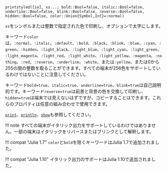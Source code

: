 ```
printstyled([io], xs...; bold::Bool=false, italic::Bool=false, underline::Bool=false, blink::Bool=false, reverse::Bool=false, hidden::Bool=false, color::Union{Symbol,Int}=:normal)
```

`xs`をシンボルまたは整数で指定された色で印刷し、オプションで太字にします。

キーワード`color`は、`:normal`、`:italic`、`:default`、`:bold`、`:black`、`:blink`、`:blue`、`:cyan`、`:green`、`:hidden`、`:light_black`、`:light_blue`、`:light_cyan`、`:light_green`、`:light_magenta`、`:light_red`、`:light_white`、`:light_yellow`、`:magenta`、`:nothing`、`:red`、`:reverse`、`:underline`、`:white`、または`:yellow`、または0から255の間の整数を取ることができます。すべての端末が256色をサポートしているわけではないことに注意してください。

キーワード`bold=true`、`italic=true`、`underline=true`、`blink=true`は自己説明的です。キーワード`reverse=true`は前景と背景の色を交換して印刷し、`hidden=true`は端末では見えないはずですが、コピーすることはできます。これらのプロパティは任意の組み合わせで使用できます。

[`print`](@ref)、[`println`](@ref)、[`show`](@ref)も参照してください。

!!! note
    すべての端末がイタリック出力をサポートしているわけではありません。一部の端末はイタリックをリバースまたはブリンクとして解釈します。


!!! compat "Julia 1.7"
    `color`と`bold`を除くキーワードはJulia 1.7で追加されました。


!!! compat "Julia 1.10"
    イタリック出力のサポートはJulia 1.10で追加されました。

